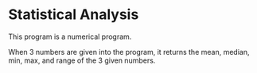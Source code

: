 <h1>Statistical Analysis</h1>
<p>This program is a numerical program. </p>
<p>When 3 numbers are given into the program, it returns the mean, median, min, max, and range of the 3 given numbers.</p>
